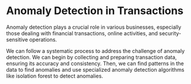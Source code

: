 # Anomaly Detection in Transactions

Anomaly detection plays a crucial role in various businesses, especially those dealing with financial transactions, online activities, and security-sensitive operations.

We can follow a systematic process to address the challenge of anomaly detection. We can begin by collecting and preparing transaction data, ensuring its accuracy and consistency.
Then, we can find patterns in the data to find anomalies and use specialized anomaly detection algorithms like isolation forest to detect anomalies.

